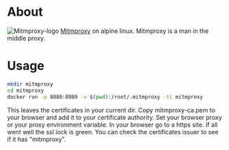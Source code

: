 
# About

![Mitmproxy-logo](https://mitmproxy.org/mitmproxy-long.png) [Mitmproxy](http://mitmproxy.org) on alpine linux.
Mitmproxy is a man in the middle proxy.

# Usage

```bash
mkdir mitmproxy
cd mitmproxy
docker run -p 8080:8080 -v $(pwd):/root/.mitmproxy -ti mitmproxy
```

This leaves the certificates in your current dir.
Copy mitmproxy-ca.pem to your browser and add it
to your certificate authority. Set your browser
proxy or your proxy environment variable.
In your browser go to a https site. If all went
well the ssl lock is green. You can check the
certificates issuer to see if it has "mitmproxy".
